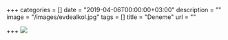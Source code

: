 +++
categories = []
date = "2019-04-06T00:00:00+03:00"
description = ""
image = "/images/evdealkol.jpg"
tags = []
title = "Deneme"
url = ""

+++
![](/images/aktifkarbon.jpg)